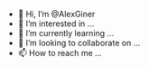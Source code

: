 - 👋 Hi, I’m @AlexGiner
- 👀 I’m interested in ...
- 🌱 I’m currently learning ...
- 💞️ I’m looking to collaborate on ...
- 📫 How to reach me ...

<!---
AlexGiner/AlexGiner is a ✨ special ✨ repository because its `README.md` (this file) appears on your GitHub profile.
You can click the Preview link to take a look at your changes.
--->
